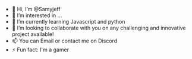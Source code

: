 - 👋 Hi, I’m @Samyjeff
- 👀 I’m interested in ...
- 🌱 I’m currently learning Javascript and python
- 🌝 I’m looking to collaborate with you on any challenging and innovative project available!
- 📫 You can Email or contact me on Discord
- ⚡ Fun fact: I'm a gamer

<!---

--->
